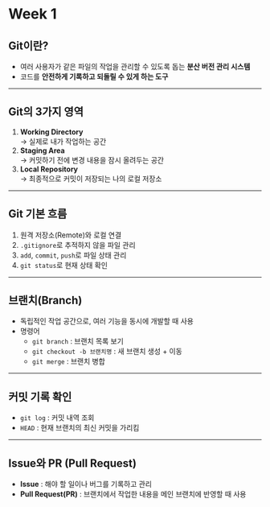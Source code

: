 # Week 1

## Git이란?

- 여러 사용자가 같은 파일의 작업을 관리할 수 있도록 돕는 **분산 버전 관리 시스템**
- 코드를 **안전하게 기록하고 되돌릴 수 있게 하는 도구**

---

## Git의 3가지 영역

1. **Working Directory**  
   → 실제로 내가 작업하는 공간
2. **Staging Area**  
   → 커밋하기 전에 변경 내용을 잠시 올려두는 공간
3. **Local Repository**  
   → 최종적으로 커밋이 저장되는 나의 로컬 저장소

---

## Git 기본 흐름

1. 원격 저장소(Remote)와 로컬 연결
2. `.gitignore`로 추적하지 않을 파일 관리
3. `add`, `commit`, `push`로 파일 상태 관리
4. `git status`로 현재 상태 확인

---

## 브랜치(Branch)

- 독립적인 작업 공간으로, 여러 기능을 동시에 개발할 때 사용
- 명령어
  - `git branch` : 브랜치 목록 보기
  - `git checkout -b 브랜치명` : 새 브랜치 생성 + 이동
  - `git merge` : 브랜치 병합

---

## 커밋 기록 확인

- `git log` : 커밋 내역 조회
- `HEAD` : 현재 브랜치의 최신 커밋을 가리킴

---

## Issue와 PR (Pull Request)

- **Issue** : 해야 할 일이나 버그를 기록하고 관리
- **Pull Request(PR)** : 브랜치에서 작업한 내용을 메인 브랜치에 반영할 때 사용
